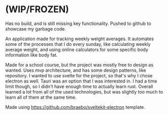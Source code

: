 <H1>(WIP/FROZEN)</H1>
Has no build, and is still missing key functionality.
Pushed to github to showcase my garbage code.

An application made for tracking weekly weight averages. It automates some of the processes that I do every sunday, like calculating weekly average weight, and using online calculators for some specific body information like body fat. 

Made for a school course, but the project was mostly free to design as wanted. Uses mvp architecture, and has some design patterns, like repository. I wanted to use svelte for the project, so that's why I chose electron as well. Tauri was an option that I was interested in. I had a time limit though, so I didn't have enough time to actually learn rust. Overall learned a lot from all of the used technologies, but was slightly too much to learn all of them at the same time.


Made using https://github.com/braebo/sveltekit-electron template.

